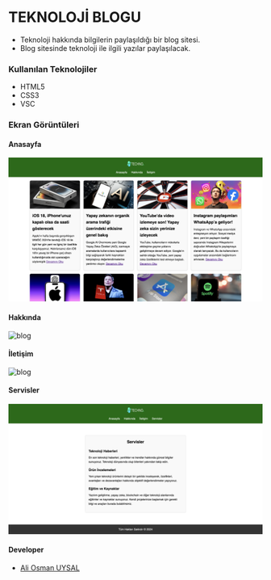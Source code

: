 # TEKNOLOJİ BLOGU
- Teknoloji hakkında bilgilerin paylaşıldığı bir blog sitesi.
- Blog sitesinde teknoloji ile ilgili yazılar paylaşılacak.
### Kullanılan Teknolojiler
- HTML5
- CSS3
- VSC
### Ekran Görüntüleri
#### Anasayfa
![blog](/Week-1/BlogPage/images/anasayfa.png)
#### Hakkında
![blog](/Week-1/BlogPage/images/hakkında.png)
#### İletişim
![blog](/Week-1/BlogPage/images/iletişim.png)
#### Servisler
![blog](/Week-1/BlogPage/images/servisler.png)
#### Developer
- [Ali Osman UYSAL](https://www.linkedin.com/in/aliosmanuysal/)